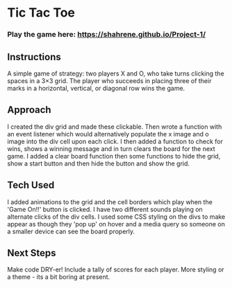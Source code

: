 # Tic Tac Toe

### Play the game here: https://shahrene.github.io/Project-1/

## Instructions

A simple game of strategy: two players X and O, who take turns clicking the spaces in a 3×3 grid.
The player who succeeds in placing three of their marks in a horizontal, vertical, or diagonal row wins the game.

## Approach

I created the div grid and made these clickable. Then wrote a function with an event listener which would 
alternatively populate the x image and o image into the div cell upon each click. 
I then added a function to check for wins, shows a winning message and in turn clears the board for the next game.
I added a clear board function then some functions to hide the grid, show a start button and then hide the button and 
show the grid.

## Tech Used

I added animations to the grid and the cell borders which play when the 'Game On!!' button is clicked. 
I have two different sounds playing on alternate clicks of the div cells.
I used some CSS styling on the divs to make appear as though they 'pop up' on hover and a media query so someone on a 
smaller device can see the board properly.

## Next Steps

Make code DRY-er!
Include a tally of scores for each player.
More styling or a theme - its a bit boring at present.
